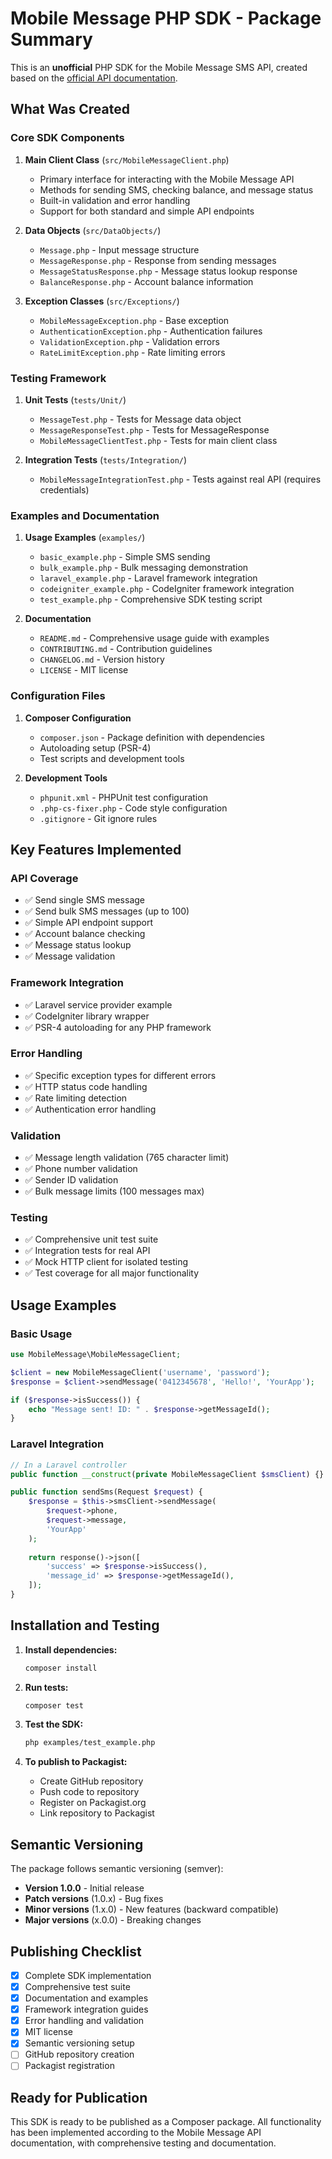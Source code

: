 # Mobile Message PHP SDK - Package Summary

This is an **unofficial** PHP SDK for the Mobile Message SMS API, created based on the [official API documentation](https://mobilemessage.com.au/api-documentation).

## What Was Created

### Core SDK Components

1. **Main Client Class** (`src/MobileMessageClient.php`)
   - Primary interface for interacting with the Mobile Message API
   - Methods for sending SMS, checking balance, and message status
   - Built-in validation and error handling
   - Support for both standard and simple API endpoints

2. **Data Objects** (`src/DataObjects/`)
   - `Message.php` - Input message structure
   - `MessageResponse.php` - Response from sending messages
   - `MessageStatusResponse.php` - Message status lookup response
   - `BalanceResponse.php` - Account balance information

3. **Exception Classes** (`src/Exceptions/`)
   - `MobileMessageException.php` - Base exception
   - `AuthenticationException.php` - Authentication failures
   - `ValidationException.php` - Validation errors
   - `RateLimitException.php` - Rate limiting errors

### Testing Framework

1. **Unit Tests** (`tests/Unit/`)
   - `MessageTest.php` - Tests for Message data object
   - `MessageResponseTest.php` - Tests for MessageResponse
   - `MobileMessageClientTest.php` - Tests for main client class

2. **Integration Tests** (`tests/Integration/`)
   - `MobileMessageIntegrationTest.php` - Tests against real API (requires credentials)

### Examples and Documentation

1. **Usage Examples** (`examples/`)
   - `basic_example.php` - Simple SMS sending
   - `bulk_example.php` - Bulk messaging demonstration
   - `laravel_example.php` - Laravel framework integration
   - `codeigniter_example.php` - CodeIgniter framework integration
   - `test_example.php` - Comprehensive SDK testing script

2. **Documentation**
   - `README.md` - Comprehensive usage guide with examples
   - `CONTRIBUTING.md` - Contribution guidelines
   - `CHANGELOG.md` - Version history
   - `LICENSE` - MIT license

### Configuration Files

1. **Composer Configuration**
   - `composer.json` - Package definition with dependencies
   - Autoloading setup (PSR-4)
   - Test scripts and development tools

2. **Development Tools**
   - `phpunit.xml` - PHPUnit test configuration
   - `.php-cs-fixer.php` - Code style configuration
   - `.gitignore` - Git ignore rules

## Key Features Implemented

### API Coverage
- ✅ Send single SMS message
- ✅ Send bulk SMS messages (up to 100)
- ✅ Simple API endpoint support
- ✅ Account balance checking
- ✅ Message status lookup
- ✅ Message validation

### Framework Integration
- ✅ Laravel service provider example
- ✅ CodeIgniter library wrapper
- ✅ PSR-4 autoloading for any PHP framework

### Error Handling
- ✅ Specific exception types for different errors
- ✅ HTTP status code handling
- ✅ Rate limiting detection
- ✅ Authentication error handling

### Validation
- ✅ Message length validation (765 character limit)
- ✅ Phone number validation
- ✅ Sender ID validation
- ✅ Bulk message limits (100 messages max)

### Testing
- ✅ Comprehensive unit test suite
- ✅ Integration tests for real API
- ✅ Mock HTTP client for isolated testing
- ✅ Test coverage for all major functionality

## Usage Examples

### Basic Usage
```php
use MobileMessage\MobileMessageClient;

$client = new MobileMessageClient('username', 'password');
$response = $client->sendMessage('0412345678', 'Hello!', 'YourApp');

if ($response->isSuccess()) {
    echo "Message sent! ID: " . $response->getMessageId();
}
```

### Laravel Integration
```php
// In a Laravel controller
public function __construct(private MobileMessageClient $smsClient) {}

public function sendSms(Request $request) {
    $response = $this->smsClient->sendMessage(
        $request->phone,
        $request->message,
        'YourApp'
    );
    
    return response()->json([
        'success' => $response->isSuccess(),
        'message_id' => $response->getMessageId(),
    ]);
}
```

## Installation and Testing

1. **Install dependencies:**
   ```bash
   composer install
   ```

2. **Run tests:**
   ```bash
   composer test
   ```

3. **Test the SDK:**
   ```bash
   php examples/test_example.php
   ```

4. **To publish to Packagist:**
   - Create GitHub repository
   - Push code to repository
   - Register on Packagist.org
   - Link repository to Packagist

## Semantic Versioning

The package follows semantic versioning (semver):
- **Version 1.0.0** - Initial release
- **Patch versions** (1.0.x) - Bug fixes
- **Minor versions** (1.x.0) - New features (backward compatible)
- **Major versions** (x.0.0) - Breaking changes

## Publishing Checklist

- [x] Complete SDK implementation
- [x] Comprehensive test suite
- [x] Documentation and examples
- [x] Framework integration guides
- [x] Error handling and validation
- [x] MIT license
- [x] Semantic versioning setup
- [ ] GitHub repository creation
- [ ] Packagist registration

## Ready for Publication

This SDK is ready to be published as a Composer package. All functionality has been implemented according to the Mobile Message API documentation, with comprehensive testing and documentation. 